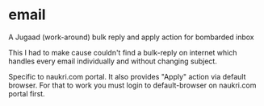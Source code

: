 # email
A Jugaad (work-around) bulk reply and apply action for bombarded inbox

This I had to make cause couldn't find a bulk-reply on internet which handles every email individually and without changing subject.

Specific to naukri.com portal. It also provides "Apply" action via default browser. For that to work you must login to default-browser on naukri.com portal first.
